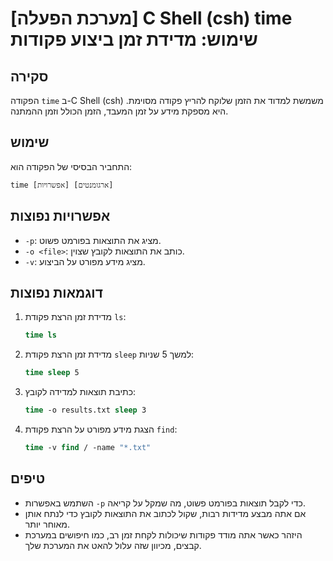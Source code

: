 # [מערכת הפעלה] C Shell (csh) time שימוש: מדידת זמן ביצוע פקודות

## סקירה
הפקודה `time` ב-C Shell (csh) משמשת למדוד את הזמן שלוקח להריץ פקודה מסוימת. היא מספקת מידע על זמן המעבד, הזמן הכולל וזמן ההמתנה.

## שימוש
התחביר הבסיסי של הפקודה הוא:

```
time [אפשרויות] [ארגומנטים]
```

## אפשרויות נפוצות
- `-p`: מציג את התוצאות בפורמט פשוט.
- `-o <file>`: כותב את התוצאות לקובץ שצוין.
- `-v`: מציג מידע מפורט על הביצוע.

## דוגמאות נפוצות
1. מדידת זמן הרצת פקודת `ls`:
   ```csh
   time ls
   ```

2. מדידת זמן הרצת פקודת `sleep` למשך 5 שניות:
   ```csh
   time sleep 5
   ```

3. כתיבת תוצאות למדידה לקובץ:
   ```csh
   time -o results.txt sleep 3
   ```

4. הצגת מידע מפורט על הרצת פקודת `find`:
   ```csh
   time -v find / -name "*.txt"
   ```

## טיפים
- השתמש באפשרות `-p` כדי לקבל תוצאות בפורמט פשוט, מה שמקל על קריאה.
- אם אתה מבצע מדידות רבות, שקול לכתוב את התוצאות לקובץ כדי לנתח אותן מאוחר יותר.
- היזהר כאשר אתה מודד פקודות שיכולות לקחת זמן רב, כמו חיפושים במערכת קבצים, מכיוון שזה עלול להאט את המערכת שלך.
